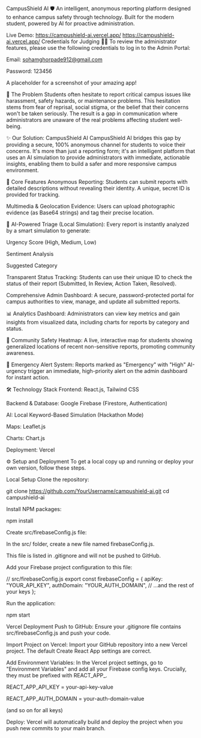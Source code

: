 CampusShield AI 🛡️
An intelligent, anonymous reporting platform designed to enhance campus safety through technology. Built for the modern student, powered by AI for proactive administration.

Live Demo: https://campushield-ai.vercel.app/
https://campushield-ai.vercel.app/
Credentials for Judging 🧑‍⚖️
To review the administrator features, please use the following credentials to log in to the Admin Portal:

Email: sohamghorpade912@gmail.com

Password: 123456

A placeholder for a screenshot of your amazing app!

🚀 The Problem
Students often hesitate to report critical campus issues like harassment, safety hazards, or maintenance problems. This hesitation stems from fear of reprisal, social stigma, or the belief that their concerns won't be taken seriously. The result is a gap in communication where administrators are unaware of the real problems affecting student well-being.

✨ Our Solution: CampusShield AI
CampusShield AI bridges this gap by providing a secure, 100% anonymous channel for students to voice their concerns. It's more than just a reporting form; it's an intelligent platform that uses an AI simulation to provide administrators with immediate, actionable insights, enabling them to build a safer and more responsive campus environment.

🌟 Core Features
Anonymous Reporting: Students can submit reports with detailed descriptions without revealing their identity. A unique, secret ID is provided for tracking.

Multimedia & Geolocation Evidence: Users can upload photographic evidence (as Base64 strings) and tag their precise location.

🤖 AI-Powered Triage (Local Simulation): Every report is instantly analyzed by a smart simulation to generate:

Urgency Score (High, Medium, Low)

Sentiment Analysis

Suggested Category

Transparent Status Tracking: Students can use their unique ID to check the status of their report (Submitted, In Review, Action Taken, Resolved).

Comprehensive Admin Dashboard: A secure, password-protected portal for campus authorities to view, manage, and update all submitted reports.

📊 Analytics Dashboard: Administrators can view key metrics and gain insights from visualized data, including charts for reports by category and status.

📍 Community Safety Heatmap: A live, interactive map for students showing generalized locations of recent non-sensitive reports, promoting community awareness.

🚨 Emergency Alert System: Reports marked as "Emergency" with "High" AI-urgency trigger an immediate, high-priority alert on the admin dashboard for instant action.

🛠️ Technology Stack
Frontend: React.js, Tailwind CSS

Backend & Database: Google Firebase (Firestore, Authentication)

AI: Local Keyword-Based Simulation (Hackathon Mode)

Maps: Leaflet.js

Charts: Chart.js

Deployment: Vercel

⚙️ Setup and Deployment
To get a local copy up and running or deploy your own version, follow these steps.

Local Setup
Clone the repository:

git clone https://github.com/YourUsername/campushield-ai.git
cd campushield-ai

Install NPM packages:

npm install

Create src/firebaseConfig.js file:

In the src/ folder, create a new file named firebaseConfig.js.

This file is listed in .gitignore and will not be pushed to GitHub.

Add your Firebase project configuration to this file:

// src/firebaseConfig.js
export const firebaseConfig = {
  apiKey: "YOUR_API_KEY",
  authDomain: "YOUR_AUTH_DOMAIN",
  // ...and the rest of your keys
};

Run the application:

npm start

Vercel Deployment
Push to GitHub: Ensure your .gitignore file contains src/firebaseConfig.js and push your code.

Import Project on Vercel: Import your GitHub repository into a new Vercel project. The default Create React App settings are correct.

Add Environment Variables: In the Vercel project settings, go to "Environment Variables" and add all your Firebase config keys. Crucially, they must be prefixed with REACT_APP_.

REACT_APP_API_KEY = your-api-key-value

REACT_APP_AUTH_DOMAIN = your-auth-domain-value

(and so on for all keys)

Deploy: Vercel will automatically build and deploy the project when you push new commits to your main branch.

